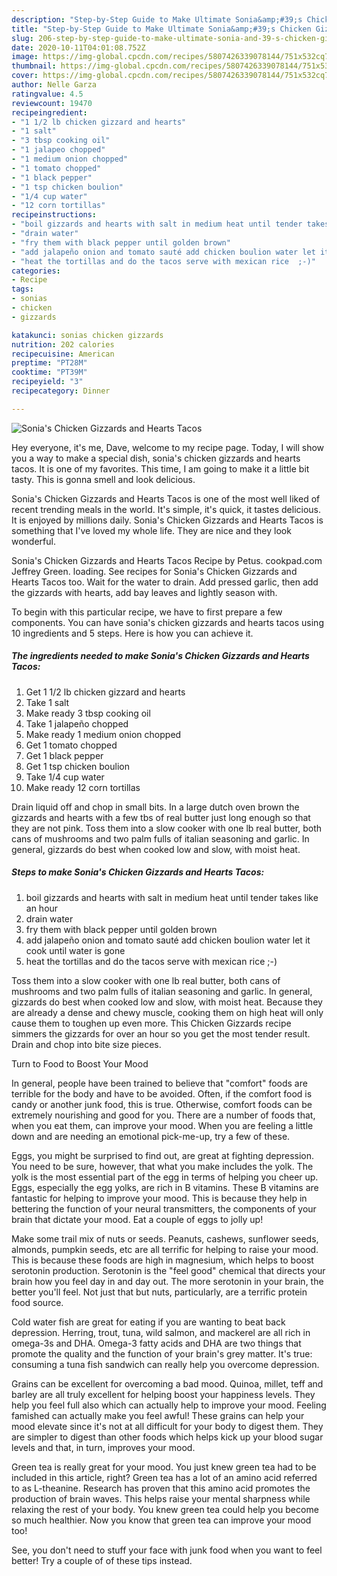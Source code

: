 ```yaml
---
description: "Step-by-Step Guide to Make Ultimate Sonia&amp;#39;s Chicken Gizzards and Hearts Tacos"
title: "Step-by-Step Guide to Make Ultimate Sonia&amp;#39;s Chicken Gizzards and Hearts Tacos"
slug: 206-step-by-step-guide-to-make-ultimate-sonia-and-39-s-chicken-gizzards-and-hearts-tacos
date: 2020-10-11T04:01:08.752Z
image: https://img-global.cpcdn.com/recipes/5807426339078144/751x532cq70/sonias-chicken-gizzards-and-hearts-tacos-recipe-main-photo.jpg
thumbnail: https://img-global.cpcdn.com/recipes/5807426339078144/751x532cq70/sonias-chicken-gizzards-and-hearts-tacos-recipe-main-photo.jpg
cover: https://img-global.cpcdn.com/recipes/5807426339078144/751x532cq70/sonias-chicken-gizzards-and-hearts-tacos-recipe-main-photo.jpg
author: Nelle Garza
ratingvalue: 4.5
reviewcount: 19470
recipeingredient:
- "1 1/2 lb chicken gizzard and hearts"
- "1 salt"
- "3 tbsp cooking oil"
- "1 jalapeo chopped"
- "1 medium onion chopped"
- "1 tomato chopped"
- "1 black pepper"
- "1 tsp chicken boulion"
- "1/4 cup water"
- "12 corn tortillas"
recipeinstructions:
- "boil gizzards and hearts with salt in medium heat until tender takes like an hour"
- "drain water"
- "fry them with black pepper until golden brown"
- "add jalapeño onion and tomato sauté add chicken boulion water let it cook until water is gone"
- "heat the tortillas and do the tacos serve with mexican rice  ;-)"
categories:
- Recipe
tags:
- sonias
- chicken
- gizzards

katakunci: sonias chicken gizzards 
nutrition: 202 calories
recipecuisine: American
preptime: "PT28M"
cooktime: "PT39M"
recipeyield: "3"
recipecategory: Dinner

---
```



![Sonia&#39;s Chicken Gizzards and Hearts Tacos](https://img-global.cpcdn.com/recipes/5807426339078144/751x532cq70/sonias-chicken-gizzards-and-hearts-tacos-recipe-main-photo.jpg)

Hey everyone, it's me, Dave, welcome to my recipe page. Today, I will show you a way to make a special dish, sonia&#39;s chicken gizzards and hearts tacos. It is one of my favorites. This time, I am going to make it a little bit tasty. This is gonna smell and look delicious.

Sonia&#39;s Chicken Gizzards and Hearts Tacos is one of the most well liked of recent trending meals in the world. It's simple, it's quick, it tastes delicious. It is enjoyed by millions daily. Sonia&#39;s Chicken Gizzards and Hearts Tacos is something that I've loved my whole life. They are nice and they look wonderful.

Sonia&#39;s Chicken Gizzards and Hearts Tacos Recipe by Petus. cookpad.com Jeffrey Green. loading. See recipes for Sonia&#39;s Chicken Gizzards and Hearts Tacos too. Wait for the water to drain. Add pressed garlic, then add the gizzards with hearts, add bay leaves and lightly season with.


To begin with this particular recipe, we have to first prepare a few components. You can have sonia&#39;s chicken gizzards and hearts tacos using 10 ingredients and 5 steps. Here is how you can achieve it.

<!--inarticleads1-->

##### The ingredients needed to make Sonia&#39;s Chicken Gizzards and Hearts Tacos:

1. Get 1 1/2 lb chicken gizzard and hearts
1. Take 1 salt
1. Make ready 3 tbsp cooking oil
1. Take 1 jalapeño chopped
1. Make ready 1 medium onion chopped
1. Get 1 tomato chopped
1. Get 1 black pepper
1. Get 1 tsp chicken boulion
1. Take 1/4 cup water
1. Make ready 12 corn tortillas


Drain liquid off and chop in small bits. In a large dutch oven brown the gizzards and hearts with a few tbs of real butter just long enough so that they are not pink. Toss them into a slow cooker with one lb real butter, both cans of mushrooms and two palm fulls of italian seasoning and garlic. In general, gizzards do best when cooked low and slow, with moist heat. 

<!--inarticleads2-->

##### Steps to make Sonia&#39;s Chicken Gizzards and Hearts Tacos:

1. boil gizzards and hearts with salt in medium heat until tender takes like an hour
1. drain water
1. fry them with black pepper until golden brown
1. add jalapeño onion and tomato sauté add chicken boulion water let it cook until water is gone
1. heat the tortillas and do the tacos serve with mexican rice  ;-)


Toss them into a slow cooker with one lb real butter, both cans of mushrooms and two palm fulls of italian seasoning and garlic. In general, gizzards do best when cooked low and slow, with moist heat. Because they are already a dense and chewy muscle, cooking them on high heat will only cause them to toughen up even more. This Chicken Gizzards recipe simmers the gizzards for over an hour so you get the most tender result. Drain and chop into bite size pieces. 

Turn to Food to Boost Your Mood


In general, people have been trained to believe that "comfort" foods are terrible for the body and have to be avoided. Often, if the comfort food is candy or another junk food, this is true. Otherwise, comfort foods can be extremely nourishing and good for you. There are a number of foods that, when you eat them, can improve your mood. When you are feeling a little down and are needing an emotional pick-me-up, try a few of these.

Eggs, you might be surprised to find out, are great at fighting depression. You need to be sure, however, that what you make includes the yolk. The yolk is the most essential part of the egg in terms of helping you cheer up. Eggs, especially the egg yolks, are rich in B vitamins. These B vitamins are fantastic for helping to improve your mood. This is because they help in bettering the function of your neural transmitters, the components of your brain that dictate your mood. Eat a couple of eggs to jolly up!

Make some trail mix of nuts or seeds. Peanuts, cashews, sunflower seeds, almonds, pumpkin seeds, etc are all terrific for helping to raise your mood. This is because these foods are high in magnesium, which helps to boost serotonin production. Serotonin is the "feel good" chemical that directs your brain how you feel day in and day out. The more serotonin in your brain, the better you'll feel. Not just that but nuts, particularly, are a terrific protein food source.

Cold water fish are great for eating if you are wanting to beat back depression. Herring, trout, tuna, wild salmon, and mackerel are all rich in omega-3s and DHA. Omega-3 fatty acids and DHA are two things that promote the quality and the function of your brain's grey matter. It's true: consuming a tuna fish sandwich can really help you overcome depression. 

Grains can be excellent for overcoming a bad mood. Quinoa, millet, teff and barley are all truly excellent for helping boost your happiness levels. They help you feel full also which can actually help to improve your mood. Feeling famished can actually make you feel awful! These grains can help your mood elevate since it's not at all difficult for your body to digest them. They are simpler to digest than other foods which helps kick up your blood sugar levels and that, in turn, improves your mood.

Green tea is really great for your mood. You just knew green tea had to be included in this article, right? Green tea has a lot of an amino acid referred to as L-theanine. Research has proven that this amino acid promotes the production of brain waves. This helps raise your mental sharpness while relaxing the rest of your body. You knew green tea could help you become so much healthier. Now you know that green tea can improve your mood too!

See, you don't need to stuff your face with junk food when you want to feel better! Try  a  couple of  of  these  tips  instead.

